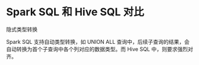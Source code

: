 # Spark SQL 和 Hive SQL 对比


隐式类型转换

Spark SQL 支持自动类型转换，如 UNION ALL 查询中，后续子查询的结果，会自动转换为首个子查询中各个列对应的数据类型。而 Hive SQL 中，则要求强烈对齐。